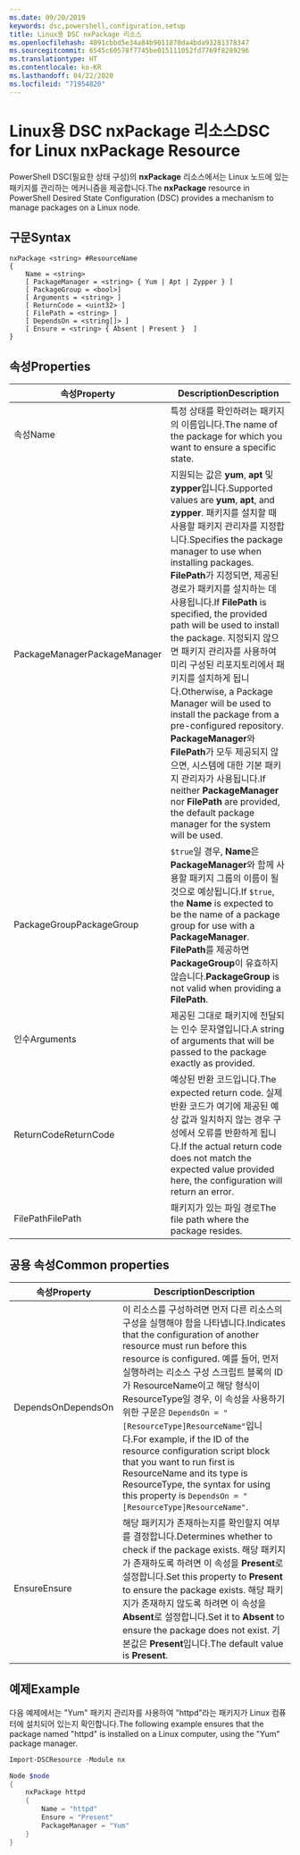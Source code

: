 ```yaml
---
ms.date: 09/20/2019
keywords: dsc,powershell,configuration,setup
title: Linux용 DSC nxPackage 리소스
ms.openlocfilehash: 4091cbbd5e34a84b9011870da4bda93281378347
ms.sourcegitcommit: 6545c60578f7745be015111052fd7769f8289296
ms.translationtype: HT
ms.contentlocale: ko-KR
ms.lasthandoff: 04/22/2020
ms.locfileid: "71954820"
---
```

# <a name="dsc-for-linux-nxpackage-resource"></a><span data-ttu-id="bf813-103">Linux용 DSC nxPackage 리소스</span><span class="sxs-lookup"><span data-stu-id="bf813-103">DSC for Linux nxPackage Resource</span></span>

<span data-ttu-id="bf813-104">PowerShell DSC(필요한 상태 구성)의 **nxPackage** 리소스에서는 Linux 노드에 있는 패키지를 관리하는 메커니즘을 제공합니다.</span><span class="sxs-lookup"><span data-stu-id="bf813-104">The **nxPackage** resource in PowerShell Desired State Configuration (DSC) provides a mechanism to manage packages on a Linux node.</span></span>

## <a name="syntax"></a><span data-ttu-id="bf813-105">구문</span><span class="sxs-lookup"><span data-stu-id="bf813-105">Syntax</span></span>

```Syntax
nxPackage <string> #ResourceName
{
    Name = <string>
    [ PackageManager = <string> { Yum | Apt | Zypper } ]
    [ PackageGroup = <bool>]
    [ Arguments = <string> ]
    [ ReturnCode = <uint32> ]
    [ FilePath = <string> ]
    [ DependsOn = <string[]> ]
    [ Ensure = <string> { Absent | Present }  ]
}
```

## <a name="properties"></a><span data-ttu-id="bf813-106">속성</span><span class="sxs-lookup"><span data-stu-id="bf813-106">Properties</span></span>

|<span data-ttu-id="bf813-107">속성</span><span class="sxs-lookup"><span data-stu-id="bf813-107">Property</span></span> |<span data-ttu-id="bf813-108">Description</span><span class="sxs-lookup"><span data-stu-id="bf813-108">Description</span></span> |
|---|---|
|<span data-ttu-id="bf813-109">속성</span><span class="sxs-lookup"><span data-stu-id="bf813-109">Name</span></span> |<span data-ttu-id="bf813-110">특정 상태를 확인하려는 패키지의 이름입니다.</span><span class="sxs-lookup"><span data-stu-id="bf813-110">The name of the package for which you want to ensure a specific state.</span></span> |
|<span data-ttu-id="bf813-111">PackageManager</span><span class="sxs-lookup"><span data-stu-id="bf813-111">PackageManager</span></span> |<span data-ttu-id="bf813-112">지원되는 값은 **yum**, **apt** 및 **zypper**입니다.</span><span class="sxs-lookup"><span data-stu-id="bf813-112">Supported values are **yum**, **apt**, and **zypper**.</span></span> <span data-ttu-id="bf813-113">패키지를 설치할 때 사용할 패키지 관리자를 지정합니다.</span><span class="sxs-lookup"><span data-stu-id="bf813-113">Specifies the package manager to use when installing packages.</span></span> <span data-ttu-id="bf813-114">**FilePath**가 지정되면, 제공된 경로가 패키지를 설치하는 데 사용됩니다.</span><span class="sxs-lookup"><span data-stu-id="bf813-114">If **FilePath** is specified, the provided path will be used to install the package.</span></span> <span data-ttu-id="bf813-115">지정되지 않으면 패키지 관리자를 사용하여 미리 구성된 리포지토리에서 패키지를 설치하게 됩니다.</span><span class="sxs-lookup"><span data-stu-id="bf813-115">Otherwise, a Package Manager will be used to install the package from a pre-configured repository.</span></span> <span data-ttu-id="bf813-116">**PackageManager**와 **FilePath**가 모두 제공되지 않으면, 시스템에 대한 기본 패키지 관리자가 사용됩니다.</span><span class="sxs-lookup"><span data-stu-id="bf813-116">If neither **PackageManager** nor **FilePath** are provided, the default package manager for the system will be used.</span></span> |
|<span data-ttu-id="bf813-117">PackageGroup</span><span class="sxs-lookup"><span data-stu-id="bf813-117">PackageGroup</span></span> |<span data-ttu-id="bf813-118">`$true`일 경우, **Name**은 **PackageManager**와 함께 사용할 패키지 그룹의 이름이 될 것으로 예상됩니다.</span><span class="sxs-lookup"><span data-stu-id="bf813-118">If `$true`, the **Name** is expected to be the name of a package group for use with a **PackageManager**.</span></span> <span data-ttu-id="bf813-119">**FilePath**를 제공하면 **PackageGroup**이 유효하지 않습니다.</span><span class="sxs-lookup"><span data-stu-id="bf813-119">**PackageGroup** is not valid when providing a **FilePath**.</span></span> |
|<span data-ttu-id="bf813-120">인수</span><span class="sxs-lookup"><span data-stu-id="bf813-120">Arguments</span></span> |<span data-ttu-id="bf813-121">제공된 그대로 패키지에 전달되는 인수 문자열입니다.</span><span class="sxs-lookup"><span data-stu-id="bf813-121">A string of arguments that will be passed to the package exactly as provided.</span></span> |
|<span data-ttu-id="bf813-122">ReturnCode</span><span class="sxs-lookup"><span data-stu-id="bf813-122">ReturnCode</span></span> |<span data-ttu-id="bf813-123">예상된 반환 코드입니다.</span><span class="sxs-lookup"><span data-stu-id="bf813-123">The expected return code.</span></span> <span data-ttu-id="bf813-124">실제 반환 코드가 여기에 제공된 예상 값과 일치하지 않는 경우 구성에서 오류를 반환하게 됩니다.</span><span class="sxs-lookup"><span data-stu-id="bf813-124">If the actual return code does not match the expected value provided here, the configuration will return an error.</span></span> |
|<span data-ttu-id="bf813-125">FilePath</span><span class="sxs-lookup"><span data-stu-id="bf813-125">FilePath</span></span> |<span data-ttu-id="bf813-126">패키지가 있는 파일 경로</span><span class="sxs-lookup"><span data-stu-id="bf813-126">The file path where the package resides.</span></span> |

## <a name="common-properties"></a><span data-ttu-id="bf813-127">공용 속성</span><span class="sxs-lookup"><span data-stu-id="bf813-127">Common properties</span></span>

|<span data-ttu-id="bf813-128">속성</span><span class="sxs-lookup"><span data-stu-id="bf813-128">Property</span></span> |<span data-ttu-id="bf813-129">Description</span><span class="sxs-lookup"><span data-stu-id="bf813-129">Description</span></span> |
|---|---|
|<span data-ttu-id="bf813-130">DependsOn</span><span class="sxs-lookup"><span data-stu-id="bf813-130">DependsOn</span></span> |<span data-ttu-id="bf813-131">이 리소스를 구성하려면 먼저 다른 리소스의 구성을 실행해야 함을 나타냅니다.</span><span class="sxs-lookup"><span data-stu-id="bf813-131">Indicates that the configuration of another resource must run before this resource is configured.</span></span> <span data-ttu-id="bf813-132">예를 들어, 먼저 실행하려는 리소스 구성 스크립트 블록의 ID가 ResourceName이고 해당 형식이 ResourceType일 경우, 이 속성을 사용하기 위한 구문은 `DependsOn = "[ResourceType]ResourceName"`입니다.</span><span class="sxs-lookup"><span data-stu-id="bf813-132">For example, if the ID of the resource configuration script block that you want to run first is ResourceName and its type is ResourceType, the syntax for using this property is `DependsOn = "[ResourceType]ResourceName"`.</span></span> |
|<span data-ttu-id="bf813-133">Ensure</span><span class="sxs-lookup"><span data-stu-id="bf813-133">Ensure</span></span> |<span data-ttu-id="bf813-134">해당 패키지가 존재하는지를 확인할지 여부를 결정합니다.</span><span class="sxs-lookup"><span data-stu-id="bf813-134">Determines whether to check if the package exists.</span></span> <span data-ttu-id="bf813-135">해당 패키지가 존재하도록 하려면 이 속성을 **Present**로 설정합니다.</span><span class="sxs-lookup"><span data-stu-id="bf813-135">Set this property to **Present** to ensure the package exists.</span></span> <span data-ttu-id="bf813-136">해당 패키지가 존재하지 않도록 하려면 이 속성을 **Absent**로 설정합니다.</span><span class="sxs-lookup"><span data-stu-id="bf813-136">Set it to **Absent** to ensure the package does not exist.</span></span> <span data-ttu-id="bf813-137">기본값은 **Present**입니다.</span><span class="sxs-lookup"><span data-stu-id="bf813-137">The default value is **Present**.</span></span> |

## <a name="example"></a><span data-ttu-id="bf813-138">예제</span><span class="sxs-lookup"><span data-stu-id="bf813-138">Example</span></span>

<span data-ttu-id="bf813-139">다음 예제에서는 "Yum" 패키지 관리자를 사용하여 "httpd"라는 패키지가 Linux 컴퓨터에 설치되어 있는지 확인합니다.</span><span class="sxs-lookup"><span data-stu-id="bf813-139">The following example ensures that the package named "httpd" is installed on a Linux computer, using the "Yum" package manager.</span></span>

```powershell
Import-DSCResource -Module nx

Node $node
{
    nxPackage httpd
    {
        Name = "httpd"
        Ensure = "Present"
        PackageManager = "Yum"
    }
}
```